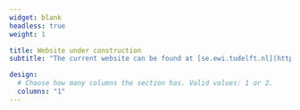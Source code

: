 ```yaml
---
widget: blank
headless: true
weight: 1

title: Website under construction
subtitle: "The current website can be found at [se.ewi.tudelft.nl](https://se.ewi.tudelft.nl)"

design:
  # Choose how many columns the section has. Valid values: 1 or 2.
  columns: "1"
---
```


